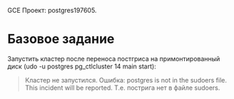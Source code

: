 GCE
Проект: postgres197605.

# Базовое задание 

Запустить кластер после переноса постгриса на примонтированный диск (udo -u postgres pg_ctlcluster 14 main start):

> Кластер не запустился. Ошибка: postgres is not in the sudoers file.  
> This incident will be reported. Т.е. пострига нет в файле sudoers.

